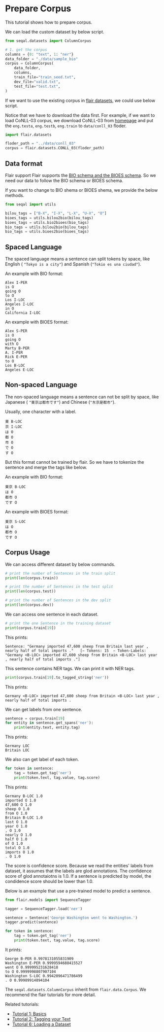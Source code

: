 # Prepare Corpus

This tutorial shows how to prepare corpus.

We can load the custom dataset by below script.

```python
from seqal.datasets import ColumnCorpus

# 1. get the corpus
columns = {0: "text", 1: "ner"}
data_folder = "./data/sample_bio"
corpus = ColumnCorpus(
    data_folder,
    columns,
    train_file="train_seed.txt",
    dev_file="valid.txt",
    test_file="test.txt",
)
```

If we want to use the existing corpus in [flair datasets](https://github.com/flairNLP/flair/blob/master/resources/docs/TUTORIAL_6_CORPUS.md), we could use below script. 

Notice that we have to download the data first. For example, if we want to load CoNLL-03 corpus, we download CoNLL-03 from [homepage](https://www.clips.uantwerpen.be/conll2003/ner/) and put the `eng.testa`, `eng.testb`, `eng.train` to `data/conll_03` floder.


```python
import flair.datasets

floder_path = "../data/conll_03"
corpus = flair.datasets.CONLL_03(floder_path)
```


## Data format

Flair support Flair supports the [BIO schema and the BIOES schema](https://en.wikipedia.org/wiki/Inside–outside–beginning_(tagging)). So we need our data to follow the BIO schema or BIOES schema.

If you want to change to BIO shema or BIOES shema, we provide the below methods.

```python
from seqal import utils

bilou_tags = ["B-X", "I-X", "L-X", "U-X", "O"]
bioes_tags = utils.bilou2bio(bilou_tags)
bioes_tags = utils.bio2bioes(bio_tags)
bio_tags = utils.bilou2bio(bilou_tags)
bio_tags = utils.bioes2bio(bioes_tags)
```

## Spaced Language


The spaced language means a sentence can split tokens by space, like English ( `"Tokyo is a city"`) and Spanish (`"Tokio es una ciudad"`).

An example with BIO format:

```
Alex I-PER
is O
going O
to O
Los I-LOC
Angeles I-LOC
in O
California I-LOC
```

An example with BIOES format:

```
Alex S-PER
is O
going O
with O
Marty B-PER
A. I-PER
Rick E-PER
to O
Los B-LOC
Angeles E-LOC
```

## Non-spaced Language

The non-spaced language means a sentence can not be split by space, like Japanese ( `"東京は都市です"`) and Chinese (`"东京是都市"`). 

Usually, one character with a label.

```
東 B-LOC
京 I-LOC
は O
都 O
市 O
で O
す O
```

But this format cannot be trained by flair. So we have to tokenize the sentence and merge the tags like below.

An example with BIO format:

```
東京 B-LOC
は O
都市 O
です O
```

An example with BIOES format:

```
東京 S-LOC
は O
都市 O
です O
```

## Corpus Usage

We can access different dataset by below commands.


```python
# print the number of Sentences in the train split
print(len(corpus.train))

# print the number of Sentences in the test split
print(len(corpus.test))

# print the number of Sentences in the dev split
print(len(corpus.dev))
```

We can access one sentence in each dataset.
```python
# print the one Sentence in the training dataset
print(corpus.train[19])
```

This prints:
```
Sentence: "Germany imported 47,600 sheep from Britain last year , nearly half of total imports ."   [− Tokens: 15  − Token-Labels: "Germany <B-LOC> imported 47,600 sheep from Britain <B-LOC> last year , nearly half of total imports ."]
 ```

This sentence contains NER tags. We can print it with NER tags.

```python
print(corpus.train[19].to_tagged_string('ner'))
```

This prints:

```
Germany <B-LOC> imported 47,600 sheep from Britain <B-LOC> last year , nearly half of total imports .
```

We can get labels from one sentence.

```python
sentence = corpus.train[19]
for entity in sentence.get_spans('ner'):
    print(entity.text, entity.tag)
```

This prints:

```
Germany LOC
Britain LOC
```

We also can get label of each token.

```python
for token in sentence:
    tag = token.get_tag('ner')
    print(token.text, tag.value, tag.score)
```

This prints:

```
Germany B-LOC 1.0
imported O 1.0
47,600 O 1.0
sheep O 1.0
from O 1.0
Britain B-LOC 1.0
last O 1.0
year O 1.0
, O 1.0
nearly O 1.0
half O 1.0
of O 1.0
total O 1.0
imports O 1.0
. O 1.0
```

The score is confidence score. Because we read the entities' labels from dataset, it assumes that the labels are glod annotations. The confidence score of glod annotaiotns is 1.0. If a sentence is predicted by model, the condidence score should be lower than 1.0. 

Below is an example that use a pre-trained model to predict a sentence.

```python
from flair.models import SequenceTagger

tagger = SequenceTagger.load('ner')

sentence = Sentence('George Washington went to Washington.')
tagger.predict(sentence)

for token in sentence:
    tag = token.get_tag('ner')
    print(token.text, tag.value, tag.score)
```

It prints:
```
George B-PER 0.9978131055831909
Washington E-PER 0.9999594688415527
went O 0.999995231628418
to O 0.9999998807907104
Washington S-LOC 0.9942096471786499
. O 0.99989914894104
```

The `seqal.datasets.ColumnCorpus` inherit from `flair.data.Corpus`. We recommend the flair tutorials for more detail. 

Related tutorials:
- [Tutorial 1: Basics](https://github.com/flairNLP/flair/blob/master/resources/docs/TUTORIAL_1_BASICS.md)
- [Tutorial 2: Tagging your Text](https://github.com/flairNLP/flair/blob/master/resources/docs/TUTORIAL_2_TAGGING.md)
- [Tutorial 6: Loading a Dataset](https://github.com/flairNLP/flair/blob/master/resources/docs/TUTORIAL_6_CORPUS.md)
